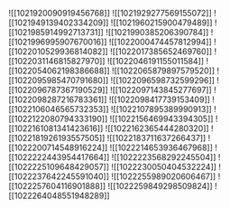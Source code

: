![[1021920090919456768]]
![[1021929277569155072]]
![[1021949139402334209]]
![[1021960215900479489]]
![[1021985914992713731]]
![[1021990385206390784]]
![[1021996995907670016]]
![[1022000474457812994]]
![[1022010529936814082]]
![[1022017385652469760]]
![[1022031146815827970]]
![[1022046191155011584]]
![[1022054062198386688]]
![[1022065879897579520]]
![[1022095985470791680]]
![[1022096598732599296]]
![[1022096787367190529]]
![[1022097143845277697]]
![[1022098287216783361]]
![[1022098417739153409]]
![[1022106046565732353]]
![[1022107895389990913]]
![[1022122080794333190]]
![[1022156469943394305]]
![[1022161081341423616]]
![[1022162365444280320]]
![[1022181926193557505]]
![[1022183711637266437]]
![[1022200714548916224]]
![[1022214653936467968]]
![[1022222443954417664]]
![[1022223568292245504]]
![[1022225109648429057]]
![[1022230050404532224]]
![[1022237642245591040]]
![[1022255989020606467]]
![[1022257604116901888]]
![[1022259849298509824]]
![[1022264048551948289]]
